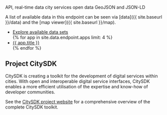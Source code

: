 ---
---

API, real-time data city services open data
GeoJSON and JSON-LD

A list of available data in this endpoint can be seen via [data]({{ site.baseurl }}/data) and the [map viewer]({{ site.baseurl }}/map).

<ul class="apps">
<li style="background-image: url({{ site.baseurl }}/apps/map.jpg)">
  <a class="image-link" href="{{ site.baseurl}}/map#{{ site.data.endpoint.examples[0].url }}"></a>
  <a class="text-link" href="{{ site.baseurl}}/map#{{ site.data.endpoint.examples[0].url }}">Explore available data sets</a>
</li>
{% for app in site.data.endpoint.apps limit: 4 %}
<li style="background-image: url({{ site.baseurl }}/apps/{{ app.name }}.jpg)">
  <a class="image-link" href="{{ site.baseurl}}/apps#{{ app.name }}"></a>
  <a class="text-link" href="{{ site.baseurl}}/apps#{{ app.name }}">{{ app.title }}</a>
</li>
</a>
{% endfor %}
</ul>

## Project CitySDK

CitySDK is creating a toolkit for the development of digital services within cities. With open and interoperable digital service interfaces, CitySDK enables a more efficient utilisation of the expertise and know-how of developer communities.

See the [CitySDK project website](http://www.citysdk.eu/) for a comprehensive overview of the complete CitySDK toolkit.